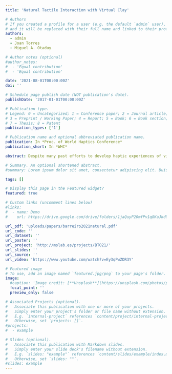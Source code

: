 ```yaml
---
title: 'Natural Tactile Interaction with Virtual Clay'

# Authors
# If you created a profile for a user (e.g. the default `admin` user), write the username (folder name) here
# and it will be replaced with their full name and linked to their profile.
authors:
  - admin
  - Joan Torres
  - Miguel A. Otaduy

# Author notes (optional)
#author_notes:
#  - 'Equal contribution'
#  - 'Equal contribution'

date: '2021-08-01T00:00:00Z'
doi: ''

# Schedule page publish date (NOT publication's date).
publishDate: '2017-01-01T00:00:00Z'

# Publication type.
# Legend: 0 = Uncategorized; 1 = Conference paper; 2 = Journal article;
# 3 = Preprint / Working Paper; 4 = Report; 5 = Book; 6 = Book section;
# 7 = Thesis; 8 = Patent
publication_types: ['1']

# Publication name and optional abbreviated publication name.
publication: In *Proc. of World Haptics Conference*
publication_short: In *WHC*

abstract: Despite many past efforts to develop haptic experiences of virtual clay modeling, natural interaction with virtual clay remains a hard challenge. In this work, we propose a computational solution for the interactive simulation of clay-like materials with unprecedented realism, coupled with free-air tactile rendering that provides a natural tangible experience. Our solution includes a novel particle-based model of viscoplasticity for efficient interactive simulation, and an optimization-based ultrasound rendering algorithm that takes as input the interaction forces between a virtual hand model and the clay-like material. We demonstrate the effectiveness of our method through expressive creative experiences.

# Summary. An optional shortened abstract.
#summary: Lorem ipsum dolor sit amet, consectetur adipiscing elit. Duis posuere tellus ac convallis placerat. Proin tincidunt magna sed ex sollicitudin condimentum.

tags: []

# Display this page in the Featured widget?
featured: true

# Custom links (uncomment lines below)
#links:
#  - name: Demo
#    url: https://drive.google.com/drive/folders/1jaQuyP20mfPv1q8KaJkdYaVXQE1Sklzg?usp=sharing

url_pdf: 'uploads/papers/barreiro2021natural.pdf'
url_code: ''
url_dataset: ''
url_poster: ''
url_project: 'http://mslab.es/projects/BTO21/'
url_slides: ''
url_source: ''
url_video: 'https://www.youtube.com/watch?v=Ey3qPwZDR3Y'

# Featured image
# To use, add an image named `featured.jpg/png` to your page's folder.
image:
  #caption: 'Image credit: [**Unsplash**](https://unsplash.com/photos/pLCdAaMFLTE)'
  focal_point: ''
  preview_only: false

# Associated Projects (optional).
#   Associate this publication with one or more of your projects.
#   Simply enter your project's folder or file name without extension.
#   E.g. `internal-project` references `content/project/internal-project/index.md`.
#   Otherwise, set `projects: []`.
#projects:
#  - example

# Slides (optional).
#   Associate this publication with Markdown slides.
#   Simply enter your slide deck's filename without extension.
#   E.g. `slides: "example"` references `content/slides/example/index.md`.
#   Otherwise, set `slides: ""`.
#slides: example
---
```

